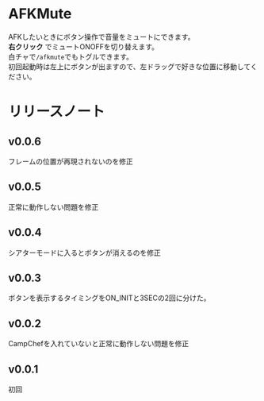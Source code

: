 # AFKMute
AFKしたいときにボタン操作で音量をミュートにできます。  
__右クリック__ でミュートONOFFを切り替えます。  
白チャで`/afkmute`でもトグルできます。  
初回起動時は左上にボタンが出ますので、左ドラッグで好きな位置に移動してください。
# リリースノート
## v0.0.6
フレームの位置が再現されないのを修正
## v0.0.5
正常に動作しない問題を修正
## v0.0.4 
シアターモードに入るとボタンが消えるのを修正
## v0.0.3
ボタンを表示するタイミングをON_INITと3SECの2回に分けた。

## v0.0.2
CampChefを入れていないと正常に動作しない問題を修正

## v0.0.1
初回
